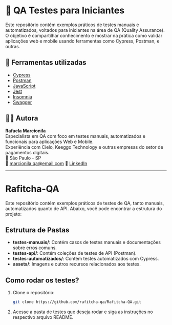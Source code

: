 # 🧪 QA Testes para Iniciantes

Este repositório contém exemplos práticos de testes manuais e automatizados, voltados para iniciantes na área de QA (Quality Assurance). O objetivo é compartilhar conhecimento e mostrar na prática como validar aplicações web e mobile usando ferramentas como Cypress, Postman, e outras.

## 🔧 Ferramentas utilizadas
- [Cypress](https://www.cypress.io/)
- [Postman](https://www.postman.com/)
- [JavaScript](https://developer.mozilla.org/pt-BR/docs/Web/JavaScript)
- [Jest](https://jestjs.io/)
- [Insomnia](https://insomnia.rest/)
- [Swagger](https://swagger.io/)

## 👩‍💻 Autora

**Rafaela Marcionila**  
Especialista em QA com foco em testes manuais, automatizados e funcionais para aplicações Web e Mobile.  
Experiência com Cielo, Keeggo Technology e outras empresas do setor de pagamentos digitais.  
📍 São Paulo - SP  
📧 marcionila.qa@email.com 
📎 [LinkedIn](https://www.linkedin.com/in/rafaela-marcionila-799557193/)

---
# Rafitcha-QA

Este repositório contém exemplos práticos de testes de QA, tanto manuais, automatizados quanto de API. Abaixo, você pode encontrar a estrutura do projeto:

## Estrutura de Pastas

- **testes-manuais/**: Contém casos de testes manuais e documentações sobre erros comuns.
- **testes-api/**: Contém coleções de testes de API (Postman).
- **testes-automatizados/**: Contém testes automatizados com Cypress.
- **assets/**: Imagens e outros recursos relacionados aos testes.

## Como rodar os testes?

1. Clone o repositório:
    ```bash
    git clone https://github.com/rafitcha-qa/Rafitcha-QA.git
    ```

2. Acesse a pasta de testes que deseja rodar e siga as instruções no respectivo arquivo README.
